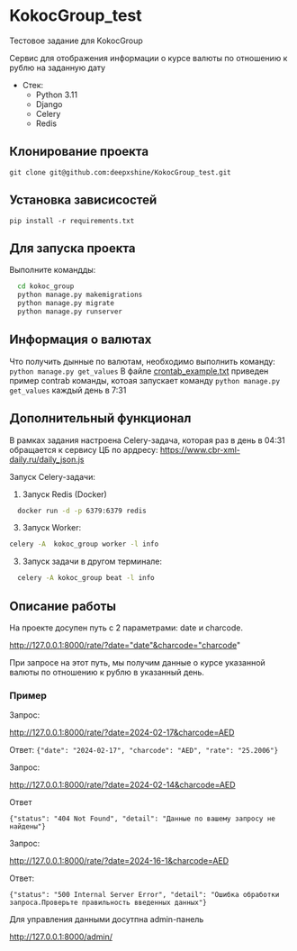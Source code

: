 # KokocGroup_test
Тестовое задание для KokocGroup

Сервис для отображения информации о курсе валюты по отношению к рублю на заданную дату
* Стек:
  * Python 3.11
  * Django
  * Celery
  * Redis


## Клонирование проекта
```git clone git@github.com:deepxshine/KokocGroup_test.git```

## Установка зависисостей
```pip install -r requirements.txt```


## Для запуска проекта
Выполните командды:
```bash
  cd kokoc_group 
  python manage.py makemigrations
  python manage.py migrate
  python manage.py runserver    
```

## Информация о валютах
Что получить дынные по валютам, необходимо выполнить команду:
```python manage.py get_values```
В файле [crontab_example.txt](https://github.com/deepxshine/KokocGroup_test/blob/main/crontab_example.txt) приведен пример contrab команды, котоая запускает команду `python manage.py get_values` каждый день в 7:31


## Дополнительный функционал
В рамках задания настроена Celery-задача, которая раз в день в 04:31 обращается к сервису ЦБ по ардресу: https://www.cbr-xml-daily.ru/daily_json.js

Запуск Celery-задачи:
1) Запуск Redis (Docker)
 ```bash
   docker run -d -p 6379:6379 redis
```
3) Запуск Worker:
 ```bash
celery -A  kokoc_group worker -l info
```
3) Запуск задачи в другом терминале:
 ```bash
   celery -A kokoc_group beat -l info
 ```

## Описание работы
На проекте досупен путь c 2 параметрами: date и charcode. 

http://127.0.0.1:8000/rate/?date="date"&charcode="charcode"

При запросе на этот путь, мы получим данные о курсе указанной валюты по отношению к рублю в указанный день.
### Пример
Запрос:

http://127.0.0.1:8000/rate/?date=2024-02-17&charcode=AED

Ответ:
```{"date": "2024-02-17", "charcode": "AED", "rate": "25.2006"}```

Запрос: 

http://127.0.0.1:8000/rate/?date=2024-02-14&charcode=AED

Ответ

```{"status": "404 Not Found", "detail": "Данные по вашему запросу не найдены"}```

Запрос:

http://127.0.0.1:8000/rate/?date=2024-16-1&charcode=AED

Ответ:

```{"status": "500 Internal Server Error", "detail": "Ошибка обработки запроса.Проверьте правильность введенных данных"}```

Для управления данными досутпна admin-панель

http://127.0.0.1:8000/admin/








